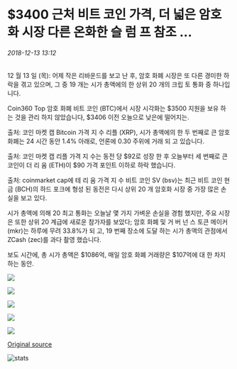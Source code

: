 # $3400 근처 비트 코인 가격, 더 넓은 암호화 시장 다른 온화한 슬 럼 프 참조 ...

###### 2018-12-13 13:12

12 월 13 일 (목): 어제 작은 리바운드를 보고 난 후, 암호 화폐 시장은 또 다른 경미한 하락을 겪고 있으며, 그 중 19 개는 시가 총액에의 한 상위 20 개의 크립 토 통화 중 하나입니다.

Coin360 Top 암호 화폐 비트 코인 (BTC)에서 시장 시각화는 $3500 지원을 보유 하는 것을 관리 하지 않았습니다, $3406 이전 오늘으로 낮은에 떨어지는.

출처: 코인 마켓 캡 Bitcoin 가격 지 수 리플 (XRP), 시가 총액에의 한 두 번째로 큰 암호 화폐는 24 시간 동안 1.4% 아래로, 언론에 0.30 주위에 거래 되 고 있습니다.

출처: 코인 마켓 캡 리플 가격 지 수는 동전 당 $92로 성장 한 후 오늘부터 세 번째로 큰 코인이 더 리 움 (ETH)이 $90 가격 포인트 이하로 하락 했습니다.

출처: coinmarket cap에 테 리 움 가격 지 수 비트 코인 SV (bsv)는 최근 비트 코인 현금 (BCH)의 하드 포크에 형성 된 동전은 다시 상위 20 개 암호화 시장 중 가장 많은 손실을 보고 있다.

시가 총액에 의해 20 최고 통화는 오늘날 몇 가지 가벼운 손실을 경험 했지만, 주요 시장은 또한 상위 20 계급에 새로운 참가자를 보았다; 암호 화폐 및 거 버 넌 스 토큰 메이커 (mkr)는 하루에 무려 33.8%가 되 고, 19 번째 장소에 도달 하는 시가 총액의 관점에서 ZCash (zec)를 과다 촬영 했습니다.

보도 시간에, 총 시가 총액은 $1086억, 매일 암호 화폐 거래량은 $107억에 대 한 차지 하는 동안.

![](https://s3.cointelegraph.com/storage/uploads/view/2a76f4b0fbbc012650fd228e6838c687.png)

![](https://s3.cointelegraph.com/storage/uploads/view/4ac659b49f37603e5bdf2a41f4370dbf.png)

![](https://s3.cointelegraph.com/storage/uploads/view/2b6b22df3986d3a430b0f60e14ec4513.png)

![](https://s3.cointelegraph.com/storage/uploads/view/445ed4c4b1fd1b8e916a8757cacd2501.png)

![](https://s3.cointelegraph.com/storage/uploads/view/56648ee0fae0ef3fc023560444355305.png)

[Original source](https://cointelegraph.com/news/bitcoin-price-near-3-400-wider-crypto-markets-see-another-mild-slump)

![stats](https://c.statcounter.com/11760860/0/a89fa40b/1/ "stats")
